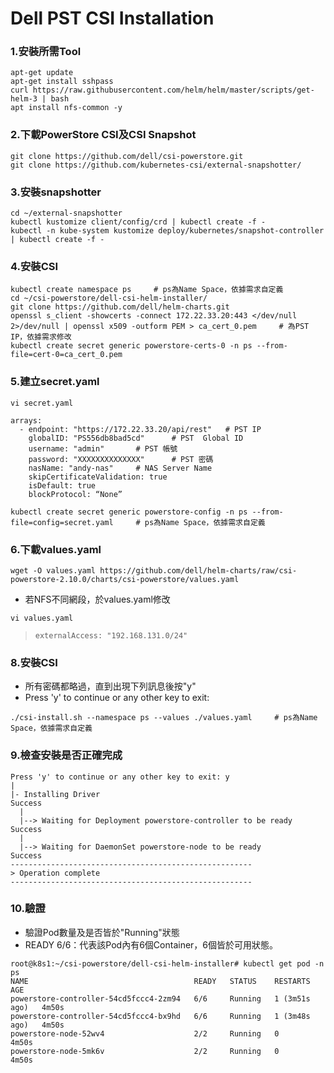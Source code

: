 # Dell PST CSI Installation
### 1.安裝所需Tool
```
apt-get update
apt-get install sshpass
curl https://raw.githubusercontent.com/helm/helm/master/scripts/get-helm-3 | bash
apt install nfs-common -y
```


### 2.下載PowerStore CSI及CSI Snapshot
```
git clone https://github.com/dell/csi-powerstore.git
git clone https://github.com/kubernetes-csi/external-snapshotter/
```


### 3.安裝snapshotter
```
cd ~/external-snapshotter
kubectl kustomize client/config/crd | kubectl create -f -
kubectl -n kube-system kustomize deploy/kubernetes/snapshot-controller | kubectl create -f -
```


### 4.安裝CSI
```
kubectl create namespace ps     # ps為Name Space，依據需求自定義
cd ~/csi-powerstore/dell-csi-helm-installer/
git clone https://github.com/dell/helm-charts.git
openssl s_client -showcerts -connect 172.22.33.20:443 </dev/null 2>/dev/null | openssl x509 -outform PEM > ca_cert_0.pem     # 為PST IP，依據需求修改
kubectl create secret generic powerstore-certs-0 -n ps --from-file=cert-0=ca_cert_0.pem
```


### 5.建立secret.yaml
```
vi secret.yaml
```
```
arrays:
  - endpoint: "https://172.22.33.20/api/rest"   # PST IP
    globalID: "PS556db8bad5cd"      # PST  Global ID
    username: "admin"       # PST 帳號
    password: "XXXXXXXXXXXXXX"      # PST 密碼
    nasName: "andy-nas"     # NAS Server Name
    skipCertificateValidation: true 
    isDefault: true
    blockProtocol: “None”
```

```
kubectl create secret generic powerstore-config -n ps --from-file=config=secret.yaml     # ps為Name Space，依據需求自定義
```


### 6.下載values.yaml
```
wget -O values.yaml https://github.com/dell/helm-charts/raw/csi-powerstore-2.10.0/charts/csi-powerstore/values.yaml
```

* 若NFS不同網段，於values.yaml修改
```
vi values.yaml
```
>```
> externalAccess: "192.168.131.0/24"
>```


### 8.安裝CSI

* 所有密碼都略過，直到出現下列訊息後按"y"
 * Press 'y' to continue or any other key to exit:
```
./csi-install.sh --namespace ps --values ./values.yaml     # ps為Name Space，依據需求自定義
```


### 9.檢查安裝是否正確完成
```
Press 'y' to continue or any other key to exit: y
|
|- Installing Driver                                                Success
  |
  |--> Waiting for Deployment powerstore-controller to be ready     Success
  |
  |--> Waiting for DaemonSet powerstore-node to be ready            Success
------------------------------------------------------
> Operation complete
------------------------------------------------------
```


### 10.驗證
* 驗證Pod數量及是否皆於"Running"狀態
* READY 6/6：代表該Pod內有6個Container，6個皆於可用狀態。
```
root@k8s1:~/csi-powerstore/dell-csi-helm-installer# kubectl get pod -n ps
NAME                                     READY   STATUS    RESTARTS        AGE
powerstore-controller-54cd5fccc4-2zm94   6/6     Running   1 (3m51s ago)   4m50s
powerstore-controller-54cd5fccc4-bx9hd   6/6     Running   1 (3m48s ago)   4m50s
powerstore-node-52wv4                    2/2     Running   0               4m50s
powerstore-node-5mk6v                    2/2     Running   0               4m50s
```
